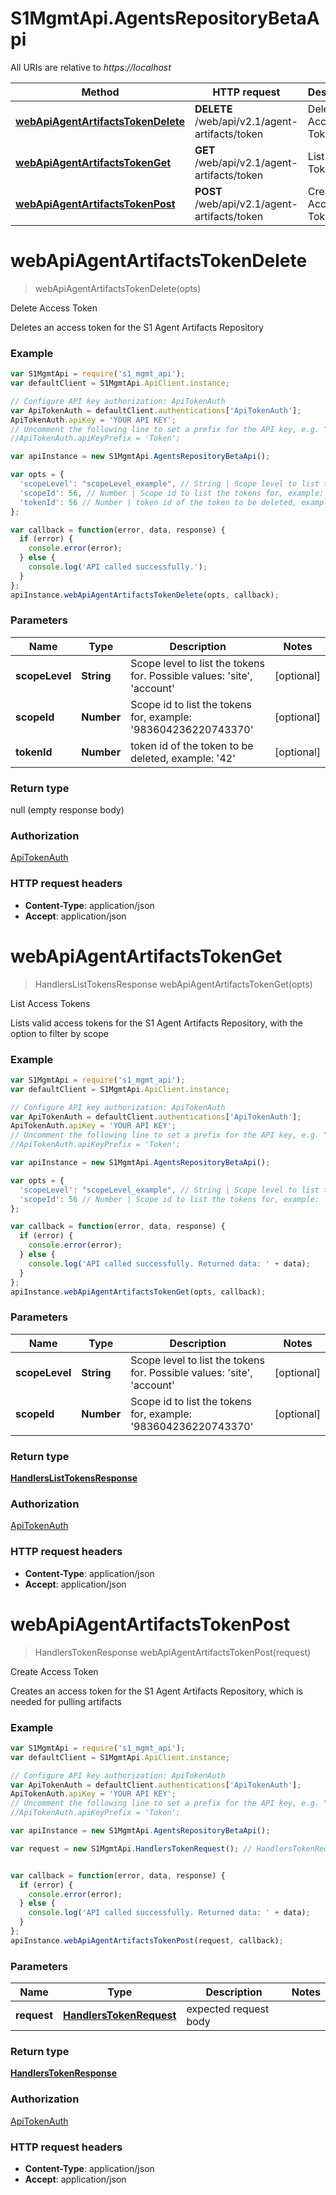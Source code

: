 # S1MgmtApi.AgentsRepositoryBetaApi

All URIs are relative to *https://localhost*

Method | HTTP request | Description
------------- | ------------- | -------------
[**webApiAgentArtifactsTokenDelete**](AgentsRepositoryBetaApi.md#webApiAgentArtifactsTokenDelete) | **DELETE** /web/api/v2.1/agent-artifacts/token | Delete Access Token
[**webApiAgentArtifactsTokenGet**](AgentsRepositoryBetaApi.md#webApiAgentArtifactsTokenGet) | **GET** /web/api/v2.1/agent-artifacts/token | List Access Tokens
[**webApiAgentArtifactsTokenPost**](AgentsRepositoryBetaApi.md#webApiAgentArtifactsTokenPost) | **POST** /web/api/v2.1/agent-artifacts/token | Create Access Token


<a name="webApiAgentArtifactsTokenDelete"></a>
# **webApiAgentArtifactsTokenDelete**
> webApiAgentArtifactsTokenDelete(opts)

Delete Access Token

Deletes an access token for the S1 Agent Artifacts Repository

### Example
```javascript
var S1MgmtApi = require('s1_mgmt_api');
var defaultClient = S1MgmtApi.ApiClient.instance;

// Configure API key authorization: ApiTokenAuth
var ApiTokenAuth = defaultClient.authentications['ApiTokenAuth'];
ApiTokenAuth.apiKey = 'YOUR API KEY';
// Uncomment the following line to set a prefix for the API key, e.g. "Token" (defaults to null)
//ApiTokenAuth.apiKeyPrefix = 'Token';

var apiInstance = new S1MgmtApi.AgentsRepositoryBetaApi();

var opts = { 
  'scopeLevel': "scopeLevel_example", // String | Scope level to list the tokens for. Possible values: 'site', 'account'
  'scopeId': 56, // Number | Scope id to list the tokens for, example: '983604236220743370'
  'tokenId': 56 // Number | token id of the token to be deleted, example: '42'
};

var callback = function(error, data, response) {
  if (error) {
    console.error(error);
  } else {
    console.log('API called successfully.');
  }
};
apiInstance.webApiAgentArtifactsTokenDelete(opts, callback);
```

### Parameters

Name | Type | Description  | Notes
------------- | ------------- | ------------- | -------------
 **scopeLevel** | **String**| Scope level to list the tokens for. Possible values: 'site', 'account' | [optional] 
 **scopeId** | **Number**| Scope id to list the tokens for, example: '983604236220743370' | [optional] 
 **tokenId** | **Number**| token id of the token to be deleted, example: '42' | [optional] 

### Return type

null (empty response body)

### Authorization

[ApiTokenAuth](../README.md#ApiTokenAuth)

### HTTP request headers

 - **Content-Type**: application/json
 - **Accept**: application/json

<a name="webApiAgentArtifactsTokenGet"></a>
# **webApiAgentArtifactsTokenGet**
> HandlersListTokensResponse webApiAgentArtifactsTokenGet(opts)

List Access Tokens

Lists valid access tokens for the S1 Agent Artifacts Repository, with the option to filter by scope

### Example
```javascript
var S1MgmtApi = require('s1_mgmt_api');
var defaultClient = S1MgmtApi.ApiClient.instance;

// Configure API key authorization: ApiTokenAuth
var ApiTokenAuth = defaultClient.authentications['ApiTokenAuth'];
ApiTokenAuth.apiKey = 'YOUR API KEY';
// Uncomment the following line to set a prefix for the API key, e.g. "Token" (defaults to null)
//ApiTokenAuth.apiKeyPrefix = 'Token';

var apiInstance = new S1MgmtApi.AgentsRepositoryBetaApi();

var opts = { 
  'scopeLevel': "scopeLevel_example", // String | Scope level to list the tokens for. Possible values: 'site', 'account'
  'scopeId': 56 // Number | Scope id to list the tokens for, example: '983604236220743370'
};

var callback = function(error, data, response) {
  if (error) {
    console.error(error);
  } else {
    console.log('API called successfully. Returned data: ' + data);
  }
};
apiInstance.webApiAgentArtifactsTokenGet(opts, callback);
```

### Parameters

Name | Type | Description  | Notes
------------- | ------------- | ------------- | -------------
 **scopeLevel** | **String**| Scope level to list the tokens for. Possible values: 'site', 'account' | [optional] 
 **scopeId** | **Number**| Scope id to list the tokens for, example: '983604236220743370' | [optional] 

### Return type

[**HandlersListTokensResponse**](HandlersListTokensResponse.md)

### Authorization

[ApiTokenAuth](../README.md#ApiTokenAuth)

### HTTP request headers

 - **Content-Type**: application/json
 - **Accept**: application/json

<a name="webApiAgentArtifactsTokenPost"></a>
# **webApiAgentArtifactsTokenPost**
> HandlersTokenResponse webApiAgentArtifactsTokenPost(request)

Create Access Token

Creates an access token for the S1 Agent Artifacts Repository, which is needed for pulling artifacts

### Example
```javascript
var S1MgmtApi = require('s1_mgmt_api');
var defaultClient = S1MgmtApi.ApiClient.instance;

// Configure API key authorization: ApiTokenAuth
var ApiTokenAuth = defaultClient.authentications['ApiTokenAuth'];
ApiTokenAuth.apiKey = 'YOUR API KEY';
// Uncomment the following line to set a prefix for the API key, e.g. "Token" (defaults to null)
//ApiTokenAuth.apiKeyPrefix = 'Token';

var apiInstance = new S1MgmtApi.AgentsRepositoryBetaApi();

var request = new S1MgmtApi.HandlersTokenRequest(); // HandlersTokenRequest | expected request body


var callback = function(error, data, response) {
  if (error) {
    console.error(error);
  } else {
    console.log('API called successfully. Returned data: ' + data);
  }
};
apiInstance.webApiAgentArtifactsTokenPost(request, callback);
```

### Parameters

Name | Type | Description  | Notes
------------- | ------------- | ------------- | -------------
 **request** | [**HandlersTokenRequest**](HandlersTokenRequest.md)| expected request body | 

### Return type

[**HandlersTokenResponse**](HandlersTokenResponse.md)

### Authorization

[ApiTokenAuth](../README.md#ApiTokenAuth)

### HTTP request headers

 - **Content-Type**: application/json
 - **Accept**: application/json

